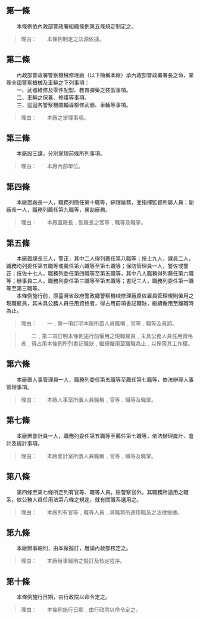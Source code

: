 第一條 
-------
　　本條例依內政部警政署組織條例第五條規定制定之。  
> 理由：　　本條例制定之法源依據。



第二條 
-------
　　內政部警政署警察機械修理廠（以下簡稱本廠）承內政部警政署署長之命，掌理全國警察槍械及車輛之下列事項：  
　　一、武器維修及零件配製、教育彈藥之裝製事項。  
　　二、車輛之保養、修護等事項。  
　　三、巡迴各警察機關輔導檢修武器、車輛等事項。  
> 理由：　　本廠之掌理事項。



第三條 
-------
　　本廠設三課，分別掌理前條所列事項。  
> 理由：　　本廠內部單位。



第四條 
-------
　　本廠置廠長一人，職務列簡任第十職等，綜理廠務，並指揮監督所屬人員；副廠長一人，職務列薦任第九職等，襄助廠務。  
> 理由：　　本廠置廠長﹑副廠長之官等﹑職等及職掌。



第五條 
-------
　　本廠置課長三人，警正，其中二人得列薦任第八職等；技士九人，課員二人，職務均列委任第五職等或薦任第六職等至第七職等；保防管理員一人，警佐或警正；技佐十七人，職務列委任第四職等至第五職等，其中八人職務得列薦任第六職等；辦事員二人，職務列委任第三職等至第五職等；書記三人，職務列委任第一職等至第三職等。  
　　本條例施行前，原臺灣省政府警政廳警察機械修理廠原依雇員管理規則僱用之現職雇員，其未具公務人員任用資格者，得占用前項書記職缺，繼續僱用至離職時為止。  
> 理由：　　一﹑第一項訂明本廠所置人員職稱﹑官等﹑職等及員額。

> 　　二﹑第二項訂明本條例施行前僱用之現職雇員﹐未具公務人員任用資格者﹐得占用本條例所列書記職缺﹐繼續僱用至離職為止﹐以保障其工作權。



第六條 
-------
　　本廠置人事管理員一人，職務列委任第五職等至薦任第七職等，依法辦理人事管理事項。  
> 理由：　　本廠人事室所置人員職稱﹑官等﹑職等及職掌。



第七條 
-------
　　本廠置會計員一人，職務列委任第五職等至薦任第七職等，依法辦理歲計、會計及統計事項。  
> 理由：　　本廠會計室所置人員職稱﹑官等﹑職等及職掌。



第八條 
-------
　　第四條至第七條所定列有官等、職等人員，除警察官外，其職務所適用之職系，依公務人員任用法第八條之規定，就有關職系選用之。  
> 理由：　　本廠列有官等﹑職等人員﹐其職務所適用職系之法律依據。



第九條 
-------
　　本廠辦事細則，由本廠擬訂，層請內政部核定之。  
> 理由：　　本廠辦事細則之擬訂及核定程序。



第十條 
-------
　　本條例施行日期，由行政院以命令定之。  
> 理由：　　本條例施行日期﹐由行政院以命令定之。